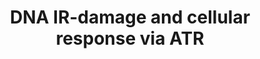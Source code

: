 ---
annotations:
- id: DOID:4159
  parent: disease of cellular proliferation
  type: Disease Ontology
  value: skin cancer
- id: PW:0000666
  parent: regulatory pathway
  type: Pathway Ontology
  value: altered single-strand DNA repair pathway
- id: PW:0001362
  parent: signaling pathway
  type: Pathway Ontology
  value: ATM and Rad3-related (ATR) signaling pathway
- id: DOID:0050569
  parent: genetic disease
  type: Disease Ontology
  value: Seckel syndrome
- id: PW:0000096
  parent: regulatory pathway
  type: Pathway Ontology
  value: G2/M checkpoint pathway
- id: PW:0000667
  parent: regulatory pathway
  type: Pathway Ontology
  value: altered double-strand DNA repair pathway
- id: PW:0000095
  parent: regulatory pathway
  type: Pathway Ontology
  value: G1/S DNA damage checkpoint pathway
- id: DOID:162
  parent: disease of cellular proliferation
  type: Disease Ontology
  value: cancer
authors:
- Amanzo
- DeSl
- Khanspers
- Egonw
- Fehrhart
- Finterly
- Eweitz
communities:
- CPTAC
description: 'In fission yeast, the rad3 gene product plays a critical role in sensing
  DNA structure defects and activating damage response pathways. A structural homologue
  of rad3 in humans has been identified based on sequence similarity in the protein
  kinase domain.  ATR (for Ataxia Telangiectasia and Rad3-related) is considered the
  mammalian counterpart of yeast rad3, Mec1p, and fruit fly Mei-41, proteins involved
  in DNA damage responses. The ATR protein is a member of the phosphoinositide 3-kinase
  related kinase family and plays an important role in UV-induced DNA damage checkpoint
  response and its role as a signal transducer in cell cycle checkpoint has been well
  established.  Even though it is currently unclear whether ATR functions as a damage
  sensor, recent evidence shows that ATR may function as an initial sensor in the
  DNA damage checkpoint response.  Moreover, it has been found that ATR is a DNA-binding
  protein with higher affinity to UV-damaged than undamaged DNA.  In addition, damaged
  DNA stimulates the kinase activity of ATR to a significantly higher level than undamaged
  DNA. ATR is structurally related to ATM (for Ataxia Telangiectasia Mutated) as well
  as the yeast PIK family members Mec1p and Rad3.  Mec1p and Rad3 participate in checkpoint
  pathways induced by DNA replication blocks, DNA strand breaks, and other chromosomal
  abnormalities, which implies that ATR performs similar functions in mammalian cells.  Reports
  have demonstrated that overexpression of a catalytically inactive version of ATR
  (ATRki) in human fibroblasts caused hypersensitivity to gamma-radiation and hydroxyurea
  and abrogation of the radiation-induced G2 checkpoint.  The checkpoint defects observed
  in ATR-overexpressing cells resemble those found in AT cells. Additionally, ATR
  functions as an upstream regulator of p53 phosphorylation in DNA-damaged cells.  ATR
  phosphorylates p53 at both Ser-15 and Ser-37 in vitro, suggesting that ATR is directly
  involved in the modification of p53 in DNA-damaged cells.  Recent reports concerning
  ATM, suggest that ATR and ATM play both overlapping and independent roles in the
  phosphorylation of p53 during cellular exposure to genotoxic stress. Atr is localized
  to the nuclei of primary spermatocytes, cells that are undergoing meiosis I.  It
  has been demonstrated that both Atr and Atm proteins have associated protein kinase
  activity, consistent with their primary structures.  Additionally, Atr and Atm show
  specific association with chromosomes in cells that are in early meiosis I as demonstrated
  by antibody localization on surface-spread spermatocytes.  Both the Atr and Atm
  proteins are present at pairing forks in meiotic prophase as chromosomes synapse;
  however, they do not colocalize, instead they occupy complementary positions: Atr
  localizes along unsynapsed chromosome axes and Atm interacts with synapsed axes.
  Meanwhile ATM is activated by damage-induced rapid intermolecular autophosphorylation
  prior relocalization to sites of DNA breaks, ATR activation seems to require single-stranded
  DNA (ssDNA) coated with replication protein A.  The recruitment of ATR to damage
  sites appears to be mediated by an ATR-interacting protein that forms a stable complex
  with the vast majority of ATR in human cells.'
last-edited: 2021-12-23
ndex: 1cb1c04b-8b69-11eb-9e72-0ac135e8bacf
organisms:
- Homo sapiens
redirect_from:
- /index.php/Pathway:WP4016
- /instance/WP4016
revision: null
schema-jsonld:
- '@context': https://schema.org/
  '@id': https://wikipathways.github.io/pathways/WP4016.html
  '@type': Dataset
  creator:
    '@type': Organization
    name: WikiPathways
  description: 'In fission yeast, the rad3 gene product plays a critical role in sensing
    DNA structure defects and activating damage response pathways. A structural homologue
    of rad3 in humans has been identified based on sequence similarity in the protein
    kinase domain.  ATR (for Ataxia Telangiectasia and Rad3-related) is considered
    the mammalian counterpart of yeast rad3, Mec1p, and fruit fly Mei-41, proteins
    involved in DNA damage responses. The ATR protein is a member of the phosphoinositide
    3-kinase related kinase family and plays an important role in UV-induced DNA damage
    checkpoint response and its role as a signal transducer in cell cycle checkpoint
    has been well established.  Even though it is currently unclear whether ATR functions
    as a damage sensor, recent evidence shows that ATR may function as an initial
    sensor in the DNA damage checkpoint response.  Moreover, it has been found that
    ATR is a DNA-binding protein with higher affinity to UV-damaged than undamaged
    DNA.  In addition, damaged DNA stimulates the kinase activity of ATR to a significantly
    higher level than undamaged DNA. ATR is structurally related to ATM (for Ataxia
    Telangiectasia Mutated) as well as the yeast PIK family members Mec1p and Rad3.  Mec1p
    and Rad3 participate in checkpoint pathways induced by DNA replication blocks,
    DNA strand breaks, and other chromosomal abnormalities, which implies that ATR
    performs similar functions in mammalian cells.  Reports have demonstrated that
    overexpression of a catalytically inactive version of ATR (ATRki) in human fibroblasts
    caused hypersensitivity to gamma-radiation and hydroxyurea and abrogation of the
    radiation-induced G2 checkpoint.  The checkpoint defects observed in ATR-overexpressing
    cells resemble those found in AT cells. Additionally, ATR functions as an upstream
    regulator of p53 phosphorylation in DNA-damaged cells.  ATR phosphorylates p53
    at both Ser-15 and Ser-37 in vitro, suggesting that ATR is directly involved in
    the modification of p53 in DNA-damaged cells.  Recent reports concerning ATM,
    suggest that ATR and ATM play both overlapping and independent roles in the phosphorylation
    of p53 during cellular exposure to genotoxic stress. Atr is localized to the nuclei
    of primary spermatocytes, cells that are undergoing meiosis I.  It has been demonstrated
    that both Atr and Atm proteins have associated protein kinase activity, consistent
    with their primary structures.  Additionally, Atr and Atm show specific association
    with chromosomes in cells that are in early meiosis I as demonstrated by antibody
    localization on surface-spread spermatocytes.  Both the Atr and Atm proteins are
    present at pairing forks in meiotic prophase as chromosomes synapse; however,
    they do not colocalize, instead they occupy complementary positions: Atr localizes
    along unsynapsed chromosome axes and Atm interacts with synapsed axes. Meanwhile
    ATM is activated by damage-induced rapid intermolecular autophosphorylation prior
    relocalization to sites of DNA breaks, ATR activation seems to require single-stranded
    DNA (ssDNA) coated with replication protein A.  The recruitment of ATR to damage
    sites appears to be mediated by an ATR-interacting protein that forms a stable
    complex with the vast majority of ATR in human cells.'
  keywords:
  - ATM
  - ATR
  - ATRIP
  - BARD1
  - BCL6
  - BLM
  - BRCA1
  - BRCA2
  - BRCC3
  - BRIP1
  - CDC25C
  - CDC45
  - CEP164
  - CHK1
  - CHK2
  - CLK2
  - CLSPN
  - Cdc2
  - Cdk2
  - Cell cycle
  - Cellular response
  - CycA
  - CycB
  - DCLRE1A
  - DNA Polymerase
  - DNA repair
  - Damage processing
  - E2F1
  - EEF1E1
  - EXO1
  - FAM175A
  - FANCA
  - FANCD2
  - FANCI
  - FEN1
  - FOXM1
  - G1/S boundary activation
  - G2/M-phase checkpoint
  - Gamma
  - H2AX
  - HERC2
  - HUS1
  - IKPKB
  - Intra-S-phase
  - M-phase progression
  - MCM2
  - MCPH1
  - MDC1
  - MDM2
  - MLH1
  - MRE11A
  - MSH2
  - MUTL-ALPHA
  - NBN
  - PALB2
  - PARP1
  - PCNA
  - PLK1
  - PML
  - POLB
  - POLN
  - PPM1D
  - PRKDC
  - RAD1
  - RAD17
  - RAD50
  - RAD51
  - RAD52
  - RAD9
  - RBBP8
  - RECQL
  - RECQL4
  - RECQL5
  - RFWD3
  - RMI1
  - RNF8
  - RPA1
  - RPA2
  - SHFM1
  - SMARCAL1
  - SMARCC2
  - SMC1A
  - SP1
  - TDP1
  - TOP3A
  - TOPBP1
  - TP53
  - TP53BP1
  - TRIM28
  - UB2D3
  - UIMC1
  - UPF1
  - USP1
  - WRN
  - XPA
  - XRCC5
  - arrest of cell cycle
  - checkpoint activation
  - checkpoint mediated
  - delta tetramer
  - progression
  - to DNA damage
  license: CC0
  name: DNA IR-damage and cellular response via ATR
seo: CreativeWork
title: DNA IR-damage and cellular response via ATR
wpid: WP4016
---